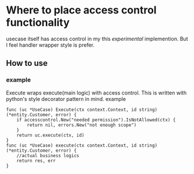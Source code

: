 # Where to place access control functionality

usecase itself has access control in my this *experimental* implemention. But I feel handler wrapper style is prefer.

## How to use
### example
Execute wraps execute(main logic) with access control.
This is written with python's style decorator pattern in mind.
example 
```
func (uc *UseCase) Execute(ctx context.Context, id string) (*entity.Customer, error) {
	if accesscontrol.New("needed permission").IsNotAllowed(ctx) {
		return nil, errors.New("not enough scope")
	}
	return uc.execute(ctx, id)
}
func (uc *UseCase) execute(ctx context.Context, id string) (*entity.Customer, error) {
    //actual business logics
	return res, err
}
```